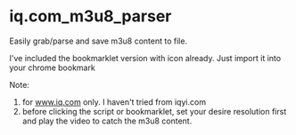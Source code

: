 # iq.com_m3u8_parser
Easily grab/parse and save m3u8 content to file.

I've included the bookmarklet version with icon already. Just import it into your chrome bookmark 

Note: 
1. for www.iq.com only. I haven't tried from iqyi.com
2. before clicking the script or bookmarklet, set your desire resolution first and play the video to catch the m3u8 content.
